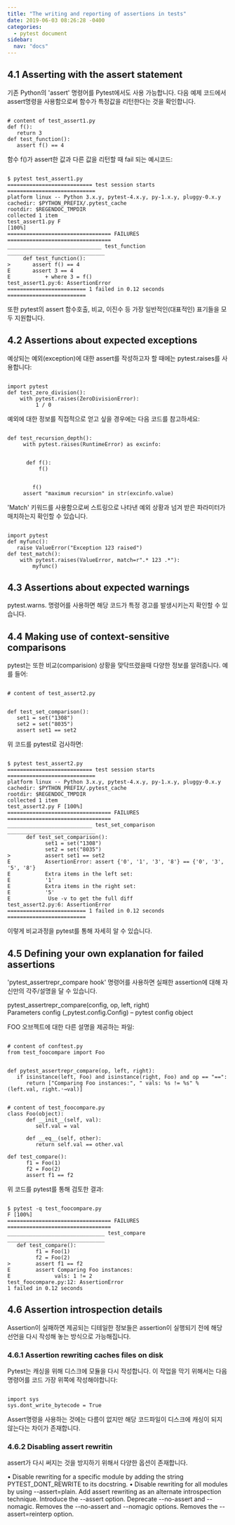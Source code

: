 ```yaml
---
title: "The writing and reporting of assertions in tests"
date: 2019-06-03 08:26:28 -0400
categories:
  - pytest document
sidebar:
  nav: "docs"
---
```


## 4.1 Asserting with the assert statement

기존 Python의 'assert' 명령어를 Pytest에서도 사용 가능합니다.
다음 예제 코드에서 assert명령을 사용함으로써 함수가 특정값을 리턴한다는 것을 확인합니다.

<pre><code>
# content of test_assert1.py
def f():
   return 3
def test_function():
   assert f() == 4
</code></pre>

함수 f()가 assert한 값과 다른 값을 리턴할 때 fail 되는 예시코드:
<pre><code>
$ pytest test_assert1.py
=========================== test session starts ============================
platform linux -- Python 3.x.y, pytest-4.x.y, py-1.x.y, pluggy-0.x.y
cachedir: $PYTHON_PREFIX/.pytest_cache
rootdir: $REGENDOC_TMPDIR
collected 1 item
test_assert1.py F                                                     [100%]
================================= FAILURES =================================
______________________________ test_function _______________________________
     def test_function():
>       assert f() == 4
E       assert 3 == 4
E           + where 3 = f()
test_assert1.py:6: AssertionError
========================= 1 failed in 0.12 seconds =========================
</code></pre>

또한 pytest의 assert 함수호출, 비교, 이진수 등 가장 일반적인(대표적인) 표기들을 모두 지원합니다. 



## 4.2 Assertions about expected exceptions
예상되는 예외(exception)에 대한 assert를 작성하고자 할 때에는 pytest.raises를 사용합니다:
<pre><code>
import pytest
def test_zero_division():
    with pytest.raises(ZeroDivisionError):
         1 / 0
</code></pre>

예외에 대한 정보를 직접적으로 얻고 싶을 경우에는 다음 코드를 참고하세요:
<pre><code>
def test_recursion_depth():
     with pytest.raises(RuntimeError) as excinfo:
     <br>
      def f():
          f()
          <br>
        f()
     assert "maximum recursion" in str(excinfo.value)
</code></pre>

'Match' 키워드를 사용함으로써 스트링으로 나타낸 예외 상황과 넘겨 받은 파라미터가 매치하는지 확인할 수 있습니다.
<pre><code>
import pytest
def myfunc():
   raise ValueError("Exception 123 raised")
def test_match():
    with pytest.raises(ValueError, match=r".* 123 .*"):
        myfunc()
</code></pre>



## 4.3 Assertions about expected warnings
pytest.warns. 명령어를 사용하면 해당 코드가 특정 경고를 발생시키는지 확인할 수 있습니다.


## 4.4 Making use of context-sensitive comparisons
pytest는 또한 비교(comparision) 상황을 맞닥뜨렸을때 다양한 정보를 알려줍니다. 예를 들어:
<pre><code>
# content of test_assert2.py
<br>
def test_set_comparison():
   set1 = set("1308")
   set2 = set("8035")
   assert set1 == set2
</code></pre>

위 코드를 pytest로 검사하면:
<pre><code>
$ pytest test_assert2.py
=========================== test session starts ============================
platform linux -- Python 3.x.y, pytest-4.x.y, py-1.x.y, pluggy-0.x.y
cachedir: $PYTHON_PREFIX/.pytest_cache
rootdir: $REGENDOC_TMPDIR
collected 1 item
test_assert2.py F [100%]
================================= FAILURES =================================
___________________________ test_set_comparison ____________________________
      def test_set_comparison():
            set1 = set("1308")
            set2 = set("8035")
>           assert set1 == set2
E           AssertionError: assert {'0', '1', '3', '8'} == {'0', '3', '5', '8'}
E           Extra items in the left set:
E           '1'
E           Extra items in the right set:
E           '5'
E            Use -v to get the full diff
test_assert2.py:6: AssertionError
========================= 1 failed in 0.12 seconds =========================
</code></pre>

이렇게 비교과정을 pytest를 통해 자세히 알 수 있습니다.


## 4.5 Defining your own explanation for failed assertions
'pytest_assertrepr_compare hook' 명령어를 사용하면 실패한 assertion에 대해 자신만의 각주/설명을 달 수 있습니다.

pytest_assertrepr_compare(config, op, left, right)
<br>
      Parameters config (_pytest.config.Config) – pytest config object
 
FOO 오브젝트에 대한 다른 설명을 제공하는 파일:
<pre><code>
# content of conftest.py
from test_foocompare import Foo


def pytest_assertrepr_compare(op, left, right):
   if isinstance(left, Foo) and isinstance(right, Foo) and op == "==":
      return ["Comparing Foo instances:", " vals: %s != %s" % (left.val, right.˓→val)]
</code></pre>

<pre><code>
# content of test_foocompare.py
class Foo(object):
      def __init__(self, val):
         self.val = val
         
      def __eq__(self, other):
         return self.val == other.val
         
def test_compare():
      f1 = Foo(1)
      f2 = Foo(2)
      assert f1 == f2
</code></pre>

위 코드를 pytest를 통해 검토한 결과:
<pre><code>
$ pytest -q test_foocompare.py
F [100%]
================================= FAILURES =================================
_______________________________ test_compare _______________________________
   def test_compare():
         f1 = Foo(1)
         f2 = Foo(2)
>        assert f1 == f2
E        assert Comparing Foo instances:
E              vals: 1 != 2
test_foocompare.py:12: AssertionError
1 failed in 0.12 seconds
</code></pre>

## 4.6 Assertion introspection details
Assertion이 실패하면 제공되는 디테일한 정보들은 assertion이 실행되기 전에 해당 선언을 다시 작성해 놓는 방식으로 가능해집니다.


### 4.6.1 Assertion rewriting caches files on disk
Pytest는 캐싱을 위해 디스크에 모듈을 다시 작성합니다. 이 작업을 막기 위해서는 다음 명령어를 코드 가장 위쪽에 작성해야합니다:

<pre><code>
import sys
sys.dont_write_bytecode = True
</code></pre>

Assert명령을 사용하는 것에는 다름이 없지만 해당 코드파일이 디스크에 캐싱이 되지 않는다는 차이가 존재합니다.


### 4.6.2 Disabling assert rewritin
assert가 다시 써지는 것을 방지하기 위해서 다양한 옵션이 존재합니다.

• Disable rewriting for a specific module by adding the string PYTEST_DONT_REWRITE to its docstring.
• Disable rewriting for all modules by using --assert=plain.
Add assert rewriting as an alternate introspection technique.
Introduce the --assert option. Deprecate --no-assert and --nomagic.
Removes the --no-assert and --nomagic options. Removes the --assert=reinterp
option.
